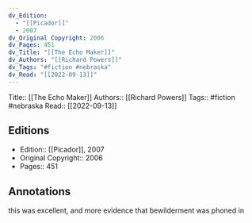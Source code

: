 ```yaml
---
dv_Edition:
  - "[[Picador]]"
  - 2007
dv_Original Copyright: 2006
dv_Pages: 451
dv_Title: "[[The Echo Maker]]"
dv_Authors: "[[Richard Powers]]"
dv_Tags: "#fiction #nebraska"
dv_Read: "[[2022-09-13]]"
---
```

Title:: [[The Echo Maker]]
Authors:: [[Richard Powers]]
Tags:: #fiction #nebraska
Read:: [[2022-09-13]]

## Editions
- Edition:: [[Picador]], 2007
- Original Copyright:: 2006
- Pages:: 451

## Annotations

this was excellent, and more evidence that bewilderment was phoned in